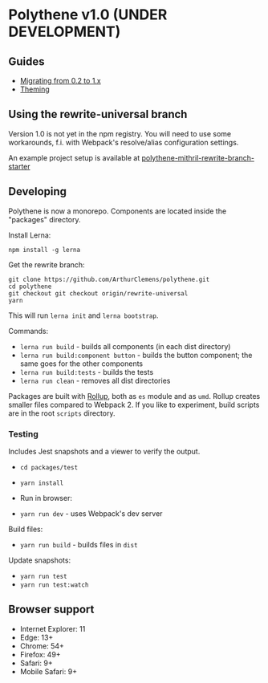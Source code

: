 # Polythene v1.0 (UNDER DEVELOPMENT)


## Guides 

* [Migrating from 0.2 to 1.x](packages/docs/Migration.md)
* [Theming](theme.md)


## Using the rewrite-universal branch

Version 1.0 is not yet in the npm registry. You will need to use some workarounds, f.i. with Webpack's resolve/alias configuration settings.

An example project setup is available at [polythene-mithril-rewrite-branch-starter](https://github.com/ArthurClemens/polythene-mithril-rewrite-branch-starter)



## Developing

Polythene is now a monorepo. Components are located inside the "packages" directory.


Install Lerna:

```
npm install -g lerna
```

Get the rewrite branch:

```
git clone https://github.com/ArthurClemens/polythene.git
cd polythene
git checkout git checkout origin/rewrite-universal
yarn
```

This will run `lerna init` and `lerna bootstrap`.

Commands:

* `lerna run build` - builds all components (in each dist directory)
* `lerna run build:component button` - builds the button component; the same goes for the other components
* `lerna run build:tests` - builds the tests
* `lerna run clean` - removes all dist directories

Packages are built with [Rollup](http://rollupjs.org), both as `es` module and as `umd`. Rollup creates smaller files compared to Webpack 2. If you like to experiment, build scripts are in the root `scripts` directory.



### Testing

Includes Jest snapshots and a viewer to verify the output.

* `cd packages/test`
* `yarn install`

* Run in browser:

* `yarn run dev` - uses Webpack's dev server

Build files:

* `yarn run build` - builds files in `dist`

Update snapshots:

* `yarn run test`
* `yarn run test:watch`



## Browser support

* Internet Explorer: 11
* Edge: 13+
* Chrome: 54+
* Firefox: 49+
* Safari: 9+
* Mobile Safari: 9+


